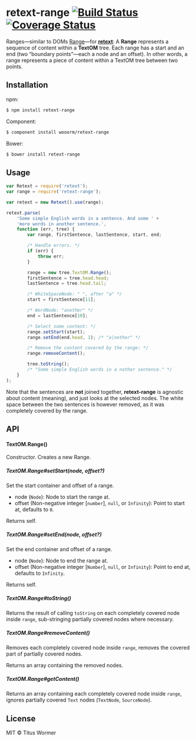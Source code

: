 # retext-range [![Build Status](https://img.shields.io/travis/wooorm/retext-range.svg?style=flat)](https://travis-ci.org/wooorm/retext-range) [![Coverage Status](https://img.shields.io/coveralls/wooorm/retext-range.svg?style=flat)](https://coveralls.io/r/wooorm/retext-range?branch=master)

Ranges—similar to DOMs [Range](http://dom.spec.whatwg.org/#introduction-to-dom-ranges)—for [**retext**](https://github.com/wooorm/retext "Retext"): A **Range** represents a sequence of content within a **TextOM** tree. Each range has a start and an end (two “boundary points”—each a node and an offset). In other words, a range represents a piece of content within a TextOM tree between two points.

## Installation

npm:
```sh
$ npm install retext-range
```

Component:
```sh
$ component install wooorm/retext-range
```

Bower:
```sh
$ bower install retext-range
```

## Usage

```js
var Retext = require('retext');
var range = require('retext-range');

var retext = new Retext().use(range);

retext.parse(
    'Some simple English words in a sentence. And some ' +
    'more words in another sentence.',
    function (err, tree) {
        var range, firstSentence, lastSentence, start, end;

        /* Handle errors. */
        if (err) {
            throw err;
        }

        range = new tree.TextOM.Range();
        firstSentence = tree.head.head;
        lastSentence = tree.head.tail;

        /* WhiteSpaceNode: " ", after "a" */
        start = firstSentence[11];

        /* WordNode: "another" */
        end = lastSentence[10];

        /* Select some content: */
        range.setStart(start);
        range.setEnd(end.head, 1); /* "a|nother" */

        /* Remove the content covered by the range: */
        range.removeContent();

        tree.toString();
        /* "Some simple English words in a nother sentence." */
    }
);
```

Note that the sentences are **not** joined together, **retext-range** is agnostic about content (meaning), and just looks at the selected nodes. The white space between the two sentences is however removed, as it was completely covered by the range.

## API

#### TextOM.Range()

Constructor. Creates a new Range.

##### TextOM\.Range#setStart(node, offset?)

Set the start container and offset of a range.

- node (`Node`): Node to start the range at.
- offset (Non-negative integer [`number`], `null`, or `Infinity`): Point to start at, defaults to `0`.

Returns self.

##### TextOM\.Range#setEnd(node, offset?)

Set the end container and offset of a range.

- node (`Node`): Node to end the range at.
- offset (Non-negative integer [`Number`], `null`, or `Infinity`): Point to end at, defaults to `Infinity`.

Returns self.

##### TextOM\.Range#toString()

Returns the result of calling `toString` on each completely covered node inside `range`, sub-stringing partially covered nodes where necessary.

##### TextOM\.Range#removeContent()

Removes each completely covered node inside `range`, removes the covered part of partially covered nodes.

Returns an array containing the removed nodes.

##### TextOM\.Range#getContent()

Returns an array containing each completely covered node inside `range`, ignores partially covered `Text` nodes (`TextNode`, `SourceNode`).

## License

MIT © Titus Wormer

